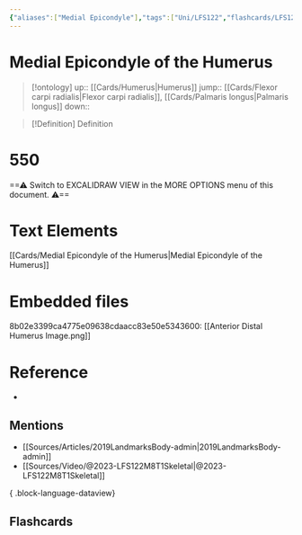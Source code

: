 ```yaml
---
{"aliases":["Medial Epicondyle"],"tags":["Uni/LFS122","flashcards/LFS122"],"dg-publish":true,"permalink":"/cards/medial-epicondyle-of-the-humerus/","dgPassFrontmatter":true}
---
```


# Medial Epicondyle of the Humerus

> [!ontology]
> up:: [[Cards/Humerus\|Humerus]]
> jump:: [[Cards/Flexor carpi radialis\|Flexor carpi radialis]], [[Cards/Palmaris longus\|Palmaris longus]]
> down:: 

> [!Definition] Definition
> 


<div class="transclusion internal-embed is-loaded"><div class="markdown-embed">

<div class="markdown-embed-title">

# 550

</div>



==⚠  Switch to EXCALIDRAW VIEW in the MORE OPTIONS menu of this document. ⚠==


# Text Elements
[[Cards/Medial Epicondyle of the Humerus\|Medial Epicondyle of the Humerus]] 

# Embedded files
8b02e3399ca4775e09638cdaacc83e50e5343600: [[Anterior Distal Humerus Image.png]]



</div></div>

# Reference
- 

## Mentions
- [[Sources/Articles/2019LandmarksBody-admin\|2019LandmarksBody-admin]]
- [[Sources/Video/@2023-LFS122M8T1Skeletal\|@2023-LFS122M8T1Skeletal]]

{ .block-language-dataview}

## Flashcards
